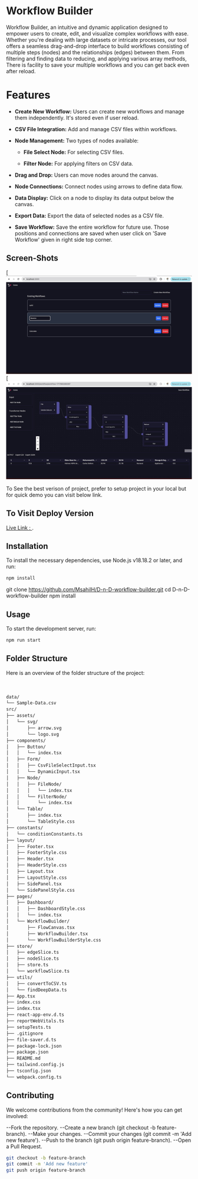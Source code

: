 # Workflow Builder

Workflow Builder, an intuitive and dynamic application designed to empower users to create, edit, and visualize complex workflows with ease. Whether you're dealing with large datasets or intricate processes, our tool offers a seamless drag-and-drop interface to build workflows consisting of multiple steps (nodes) and the relationships (edges) between them. From filtering and finding data to reducing, and applying various array methods, There is facility to save your multiple workflows and you can get back even after reload.

# Features

-   **Create New Workflow:** Users can create new workflows and manage them independently. It's stored even if user reload.
-   **CSV File Integration:** Add and manage CSV files within workflows.
-   **Node Management:** Two types of nodes available:

    -   **File Select Node:** For selecting CSV files.

    -   **Filter Node:** For applying filters on CSV data.

-   **Drag and Drop:** Users can move nodes around the canvas. 
-   **Node Connections:** Connect nodes using arrows to define data flow.
-   **Data Display:** Click on a node to display its data output below the canvas.
-   **Export Data:** Export the data of selected nodes as a CSV file.
-   **Save Workflow:** Save the entire workflow for future use. Those positions and connections are saved when user click on 'Save Workflow' given in right side top corner.

## Screen-Shots

[![Adding multiple entry : Create, Delete, Update, Save even after reload.](https://github.com/MsahilH/D-n-D-workflow-builder/blob/master/data/home.jpg)
[![Multiple combination of the filter nodes to process data, Export files options, Save workflow and go to home page](https://github.com/MsahilH/D-n-D-workflow-builder/blob/master/data/workflow.jpg)

To See the best verison of project, prefer to setup project in your local but for quick demo you can visit below link.

## To Visit Deploy Version

[Live Link : ](https://d-n-d-workflow-sahilmonparah.netlify.app/).


## Installation

To install the necessary dependencies, use Node.js v18.18.2 or later, and run:

```bash
npm install
```
git clone https://github.com/MsahilH/D-n-D-workflow-builder.git
cd D-n-D-workflow-builder
npm install

## Usage

To start the development server, run:

```bash
npm run start
```

## Folder Structure

Here is an overview of the folder structure of the project:

```bash


data/
└── Sample-Data.csv
src/
├── assets/
│   └── svg/
│       ├── arrow.svg
│       └── logo.svg
├── components/
│   ├── Button/
│   │   └── index.tsx
│   ├── Form/
│   │   ├── CsvFileSelectInput.tsx
│   │   └── DynamicInput.tsx
│   ├── Node/
│   │   ├── FileNode/
│   │   │   └── index.tsx
│   │   └── FilterNode/
│   │       └── index.tsx
│   └── Table/
│       ├── index.tsx
│       └── TableStyle.css
├── constants/
│   └── conditionConstants.ts
├── layout/
│   ├── Footer.tsx
│   ├── FooterStyle.css
│   ├── Header.tsx
│   ├── HeaderStyle.css
│   ├── Layout.tsx
│   ├── LayoutStyle.css
│   ├── SidePanel.tsx
│   └── SidePanelStyle.css
├── pages/
│   ├── Dashboard/
│   │   ├── DashboardStyle.css
│   │   └── index.tsx
│   └── WorkflowBuilder/
│       ├── FlowCanvas.tsx
│       ├── WorkflowBuilder.tsx
│       └── WorkflowBuilderStyle.css
├── store/
│   ├── edgeSlice.ts
│   ├── nodeSlice.ts
│   ├── store.ts
│   └── workflowSlice.ts
├── utils/
│   ├── convertToCSV.ts
│   └── findDeepData.ts
├── App.tsx
├── index.css
├── index.tsx
├── react-app-env.d.ts
├── reportWebVitals.ts
├── setupTests.ts
├── .gitignore
├── file-saver.d.ts
├── package-lock.json
├── package.json
├── README.md
├── tailwind.config.js
├── tsconfig.json
└── webpack.config.ts

```

## Contributing

We welcome contributions from the community! Here's how you can get involved:

--Fork the repository.
--Create a new branch (git checkout -b feature-branch).
--Make your changes.
--Commit your changes (git commit -m 'Add new feature').
--Push to the branch (git push origin feature-branch).
--Open a Pull Request.


```bash
git checkout -b feature-branch
git commit -m 'Add new feature'
git push origin feature-branch
```


